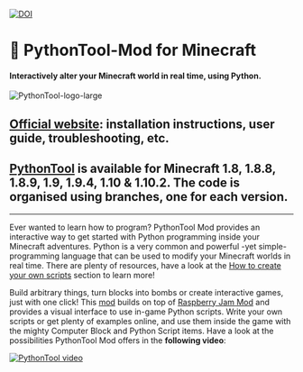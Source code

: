 [![DOI](https://zenodo.org/badge/65482833.svg)](https://zenodo.org/badge/latestdoi/65482833)

# :snake: PythonTool-Mod for Minecraft
#### Interactively alter your Minecraft world in real time, using Python.

![PythonTool-logo-large](http://www.southampton.ac.uk/~apd1g15/media/pythontool_logo_large.jpg)

## [Official website](https://ngcm.github.io/PythonTool-Mod/): installation instructions, user guide, troubleshooting, etc.

## [PythonTool](https://github.com/ngcm/PythonTool-Mod/branches/all) is available for Minecraft 1.8, 1.8.8, 1.8.9, 1.9, 1.9.4, 1.10 & 1.10.2. The code is organised using branches, one for each version.

---

Ever wanted to learn how to program? PythonTool Mod provides an interactive way to get started with Python programming inside your Minecraft adventures. Python is a very common and powerful -yet simple- programming language that can be used to modify your Minecraft worlds in real time. There are plenty of resources, have a look at the [How to create your own scripts](https://ngcm.github.io/PythonTool-Mod/startcoding/) section to learn more!

Build arbitrary things, turn blocks into bombs or create interactive games, just with one click!
This [mod](https://ngcm.github.io/PythonTool-Mod/troubleshooting/#wait-what-is-a-mod) builds on top of [Raspberry Jam Mod](https://github.com/arpruss/raspberryjammod) and provides a visual interface to use in-game Python scripts. Write your own scripts or get plenty of examples online, and use them inside the game with the mighty Computer Block and Python Script items. Have a look at the possibilities PythonTool Mod offers in the **following video**:

[![PythonTool video](https://img.youtube.com/vi/mghcv0qJNv8/0.jpg)](https://www.youtube.com/watch?v=mghcv0qJNv8)

